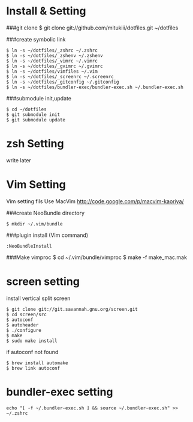 # Install & Setting
###git clone
    $ git clone git://github.com/mitukiii/dotfiles.git ~/dotfiles

###create symbolic link

    $ ln -s ~/dotfiles/_zshrc ~/.zshrc
    $ ln -s ~/dotfiles/_zshenv ~/.zshenv
    $ ln -s ~/dotfiles/_vimrc ~/.vimrc
    $ ln -s ~/dotfiles/_gvimrc ~/.gvimrc
    $ ln -s ~/dotfiles/vimfiles ~/.vim
    $ ln -s ~/dotfiles/_screenrc ~/.screenrc
    $ ln -s ~/dotfiles/_gitconfig ~/.gitconfig
    $ ln -s ~/dotfiles/bundler-exec/bundler-exec.sh ~/.bundler-exec.sh

###submodule init,update

    $ cd ~/dotfiles
    $ git submodule init
    $ git submodule update

# zsh Setting
write later

# Vim Setting
Vim setting fils
Use MacVim http://code.google.com/p/macvim-kaoriya/

###create NeoBundle directory

    $ mkdir ~/.vim/bundle

###plugin install (Vim command)

    :NeoBundleInstall

###Make vimproc
    $ cd ~/.vim/bundle/vimproc
    $ make -f make_mac.mak

# screen setting
install vertical split screen

    $ git clone git://git.savannah.gnu.org/screen.git
    $ cd screen/src
    $ autoconf
    $ autoheader
    $ ./configure
    $ make
    $ sudo make install


if autoconf not found

    $ brew install automake
    $ brew link autoconf

# bundler-exec setting

    echo "[ -f ~/.bundler-exec.sh ] && source ~/.bundler-exec.sh" >> ~/.zshrc
